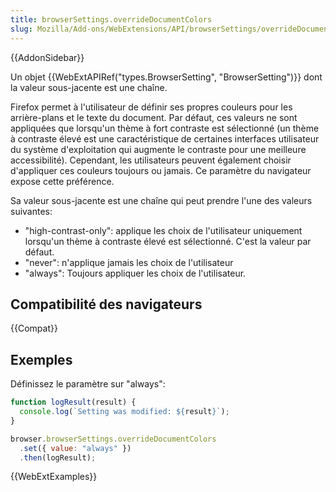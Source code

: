 ```yaml
---
title: browserSettings.overrideDocumentColors
slug: Mozilla/Add-ons/WebExtensions/API/browserSettings/overrideDocumentColors
---
```


{{AddonSidebar}}

Un objet {{WebExtAPIRef("types.BrowserSetting", "BrowserSetting")}} dont la valeur sous-jacente est une chaîne.

Firefox permet à l'utilisateur de définir ses propres couleurs pour les arrière-plans et le texte du document. Par défaut, ces valeurs ne sont appliquées que lorsqu'un thème à fort contraste est sélectionné (un thème à contraste élevé est une caractéristique de certaines interfaces utilisateur du système d'exploitation qui augmente le contraste pour une meilleure accessibilité). Cependant, les utilisateurs peuvent également choisir d'appliquer ces couleurs toujours ou jamais. Ce paramètre du navigateur expose cette préférence.

Sa valeur sous-jacente est une chaîne qui peut prendre l'une des valeurs suivantes:

- "high-contrast-only": applique les choix de l'utilisateur uniquement lorsqu'un thème à contraste élevé est sélectionné. C'est la valeur par défaut.
- "never": n'applique jamais les choix de l'utilisateur
- "always": Toujours appliquer les choix de l'utilisateur.

## Compatibilité des navigateurs

{{Compat}}

## Exemples

Définissez le paramètre sur "always":

```js
function logResult(result) {
  console.log(`Setting was modified: ${result}`);
}

browser.browserSettings.overrideDocumentColors
  .set({ value: "always" })
  .then(logResult);
```

{{WebExtExamples}}
